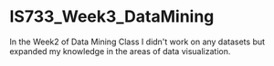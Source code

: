 # IS733_Week3_DataMining
In the Week2 of Data Mining Class I didn't work on any datasets but expanded my knowledge in the areas of data visualization.

